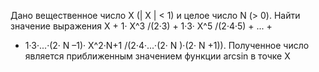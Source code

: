  Дано вещественное число X (| X | < 1) и целое число N (> 0). Найти значение выражения
 X + 1· X^3 /(2·3) + 1·3· X^5 /(2·4·5) + ... +
 + 1·3·...·(2· N –1)· X^2·N+1 /(2·4·...·(2· N )·(2· N +1)).
 Полученное число является приближенным значением функции arcsin в
 точке X

